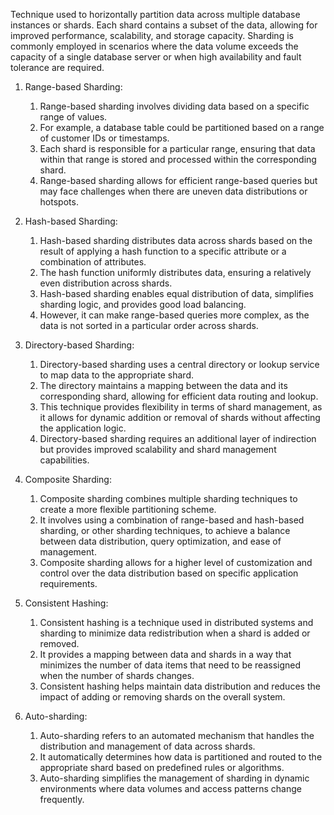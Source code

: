 Technique used to horizontally partition data across multiple database instances or shards. 
Each shard contains a subset of the data, allowing for improved performance, scalability, and storage capacity. 
Sharding is commonly employed in scenarios where the data volume exceeds the capacity of a single database server or when high availability and fault tolerance are required. 

1. Range-based Sharding: 
	1. Range-based sharding involves dividing data based on a specific range of values. 
	2. For example, a database table could be partitioned based on a range of customer IDs or timestamps. 
	3. Each shard is responsible for a particular range, ensuring that data within that range is stored and processed within the corresponding shard. 
	4. Range-based sharding allows for efficient range-based queries but may face challenges when there are uneven data distributions or hotspots.
    
2. Hash-based Sharding: 
	1. Hash-based sharding distributes data across shards based on the result of applying a hash function to a specific attribute or a combination of attributes. 
	2. The hash function uniformly distributes data, ensuring a relatively even distribution across shards. 
	3. Hash-based sharding enables equal distribution of data, simplifies sharding logic, and provides good load balancing. 
	4. However, it can make range-based queries more complex, as the data is not sorted in a particular order across shards.
    
3. Directory-based Sharding: 
	1. Directory-based sharding uses a central directory or lookup service to map data to the appropriate shard. 
	2. The directory maintains a mapping between the data and its corresponding shard, allowing for efficient data routing and lookup. 
	3. This technique provides flexibility in terms of shard management, as it allows for dynamic addition or removal of shards without affecting the application logic. 
	4. Directory-based sharding requires an additional layer of indirection but provides improved scalability and shard management capabilities.
    
4. Composite Sharding: 
	1. Composite sharding combines multiple sharding techniques to create a more flexible partitioning scheme. 
	2. It involves using a combination of range-based and hash-based sharding, or other sharding techniques, to achieve a balance between data distribution, query optimization, and ease of management. 
	3. Composite sharding allows for a higher level of customization and control over the data distribution based on specific application requirements.
    
5. Consistent Hashing: 
	1. Consistent hashing is a technique used in distributed systems and sharding to minimize data redistribution when a shard is added or removed. 
	2. It provides a mapping between data and shards in a way that minimizes the number of data items that need to be reassigned when the number of shards changes. 
	3. Consistent hashing helps maintain data distribution and reduces the impact of adding or removing shards on the overall system.
    
6. Auto-sharding: 
	1. Auto-sharding refers to an automated mechanism that handles the distribution and management of data across shards. 
	2. It automatically determines how data is partitioned and routed to the appropriate shard based on predefined rules or algorithms. 
	3. Auto-sharding simplifies the management of sharding in dynamic environments where data volumes and access patterns change frequently.
    

